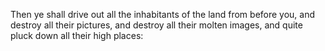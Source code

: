 Then ye shall drive out all the inhabitants of the land from before you, and destroy all their pictures, and destroy all their molten images, and quite pluck down all their high places:
